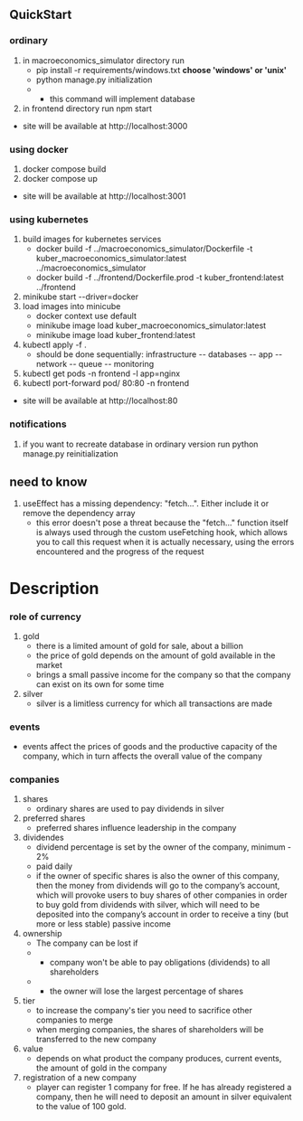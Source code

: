 
## QuickStart
### ordinary
1) in macroeconomics_simulator directory run 
    - pip install -r requirements/windows.txt  **choose 'windows' or 'unix'**
    - python manage.py initialization
    - - this command will implement database
2) in frontend directory run npm start
- site will be available at http://localhost:3000

### using docker
1) docker compose build
2) docker compose up
- site will be available at http://localhost:3001

### using kubernetes
1) build images for kubernetes services
   - docker build -f ../macroeconomics_simulator/Dockerfile -t kuber_macroeconomics_simulator:latest ../macroeconomics_simulator
   - docker build -f ../frontend/Dockerfile.prod -t kuber_frontend:latest ../frontend
2) minikube start --driver=docker
3) load images into minicube
   - docker context use default
   - minikube image load kuber_macroeconomics_simulator:latest
   - minikube image load kuber_frontend:latest
4) kubectl apply -f .
   - should be done sequentially: infrastructure -- databases 
   -- app -- network -- queue -- monitoring
5) kubectl get pods -n frontend -l app=nginx
6) kubectl port-forward pod/<pod-name> 80:80 -n frontend
- site will be available at http://localhost:80

### notifications
1) if you want to recreate database in ordinary version run python manage.py reinitialization


## need to know
1) useEffect has a missing dependency: "fetch...". Either include it or remove the dependency array
   - this error doesn't pose a threat because the "fetch..." function itself is always used
     through the custom useFetching hook, which allows you to call this request when it is 
     actually necessary, using the errors encountered and the progress of the request

# Description

### role of currency
1) gold
   - there is a limited amount of gold for sale, about a billion
   - the price of gold depends on the amount of gold available in the market
   - brings a small passive income for the company so that the company can exist on its own for some time
2) silver
   - silver is a limitless currency for which all transactions are made

### events
- events affect the prices of goods and the productive capacity of the company,
which in turn affects the overall value of the company

### companies
1) shares
   - ordinary shares are used to pay dividends in silver
2) preferred shares
   - preferred shares influence leadership in the company
3) dividendes
   - dividend percentage is set by the owner of the company, minimum - 2%
   - paid daily
   - if the owner of specific shares is also the owner of this company, then the money from dividends will go to
   the company’s account, which will provoke users to buy shares of other companies in order to buy gold from
   dividends with silver, which will need to be deposited into the company’s account in order to receive
   a tiny (but more or less stable) passive income
4) ownership
   - The company can be lost if
   - - company won't be able to pay obligations (dividends) to all shareholders
   - - the owner will lose the largest percentage of shares
5) tier
   - to increase the company's tier you need to sacrifice other companies to merge
   - when merging companies, the shares of shareholders will be transferred to the new company
6) value
   - depends on what product the company produces, current events, the amount of gold in the company
7) registration of a new company
   - player can register 1 company for free. If he has already registered a company,
then he will need to deposit an amount in silver equivalent to the value of 100 gold.
